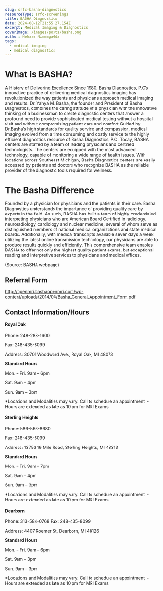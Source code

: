 ```yaml
---
slug: srfc-basha-diagnostics
resourceType: srfc-screenings
title: BASHA Diagnostics
date: 2024-08-12T21:55:27.154Z
excerpt: Medical Imaging & Diagnostics
coverImage: /images/posts/basha.png
author: Nehaar Nimmagadda
tags:
  - medical imaging
  - medical diagnostics
---
```


<script>
  import Callout from "$lib/components/molecules/Callout.svelte";
  import PhoneNumber from "$lib/components/molecules/PhoneNumber.svelte"
  import {siteBaseUrl} from "$lib/data/meta"

  const resourceTextDescription = `Here is the resource you requested regarding BASHA Diagnostics.

Go to this webpage for more info: ${siteBaseUrl + "srfc-basha-diagnostics"}`
</script>

<Callout type="info">
  <PhoneNumber resourceToSend={"srfc-screenings"} {resourceTextDescription} />
</Callout>

# What is BASHA?
A History of Delivering Excellence
Since 1980, Basha Diagnostics, P.C’s innovative practice of delivering medical diagnostics imaging has revolutionized the way patients and physicians approach medical imaging and results. Dr. Yahya M. Basha, the founder and President of Basha Diagnostics, combines the caring attitude of a physician with the innovative thinking of a businessman to create diagnostic centers that answer a profound need to provide sophisticated medical testing without a hospital visit and without compromising patient care and comfort Guided by Dr.Basha’s high standards for quality service and compassion, medical imaging evolved from a time consuming and costly service to the highly efficient diagnostics resource of Basha Diagnostics, P.C. Today, BASHA centers are staffed by a team of leading physicians and certified technologists. The centers are equipped with the most advanced technology, capable of monitoring a wide range of health issues. With locations across Southeast Michigan, Basha Diagnostics centers are easily accessed by patients and doctors who recognize BASHA as the reliable provider of the diagnostic tools required for wellness.

# The Basha Difference
Founded by a physician for physicians and the patients in their care. Basha Diagnostics understands the importance of providing quality care by experts in the field. As such, BASHA has built a team of highly credentialed interpreting physicians who are American Board Certified in radiology, neuroradiology, cardiology and nuclear medicine, several of whom serve as distinguished members of national medical organizations and state medical boards. Additionally, with medical transcripts available seven days a week utilizing the latest online transmission technology, our physicians are able to produce results quickly and efficiently. This comprehensive team enables BASHA to offer not only the highest quality patient exams, but exceptional reading and interpretive services to physicians and medical offices.

(Source: BASHA webpage)


## Referral Form
http://openmri.bashaopenmri.com/wp-content/uploads/2014/04/Basha_General_Appointment_Form.pdf	

## Contact Information/Hours
#### Royal Oak
Phone: 248-288-1600

Fax: 248-435-8099

Address: 30701 Woodward Ave., Royal Oak, MI 48073

**Standard Hours**

Mon. – Fri. 9am – 6pm

Sat. 9am – 4pm

Sun. 9am – 3pm

*Locations and Modalities may vary. Call to schedule an appointment.
-Hours are extended as late as 10 pm for MRI Exams.

#### Sterling Heights
Phone: 586-566-8680

Fax: 248-435-8099

Address: 13753 19 Mile Road, Sterling Heights, MI 48313

**Standard Hours**

Mon. – Fri. 9am – 7pm

Sat. 9am – 4pm

Sun. 9am – 3pm

*Locations and Modalities may vary. Call to schedule an appointment.
-Hours are extended as late as 10 pm for MRI Exams.

####  Dearborn
Phone: 313-584-0768
Fax: 248-435-8099

Address: 4407 Roemer St, Dearborn, MI 48126

**Standard Hours**

Mon. – Fri. 9am – 6pm

Sat. 9am – 3pm

Sun. 9am – 3pm

*Locations and Modalities may vary. Call to schedule an appointment.
-Hours are extended as late as 10 pm for MRI Exams.

